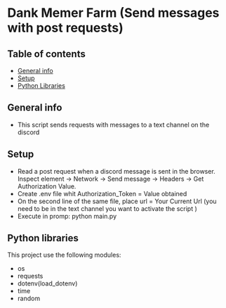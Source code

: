 # Dank Memer Farm (Send messages with post requests)

## Table of contents
* [General info](#general-info)
* [Setup](#setup)
* [Python Libraries](#pytho-libraries)

## General info
* This script sends requests with messages to a text channel on the discord 

## Setup
* Read a post request when a discord message is sent in the browser. Inspect element -> Network -> Send message -> Headers -> Get Authorization Value.
* Create .env file whit Authorization_Token = Value obtained
* On the second line of the same file, place url = Your Current Url (you need to be in the text channel you want to activate the script )
* Execute in promp: python main.py

## Python libraries
This project use the following modules:
* os
* requests
* dotenv(load_dotenv)
* time
* random

